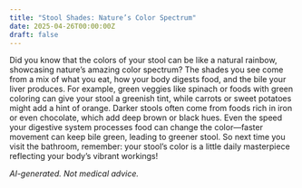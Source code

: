 ```yaml
---
title: "Stool Shades: Nature’s Color Spectrum"
date: 2025-04-26T00:00:00Z
draft: false
---
```


Did you know that the colors of your stool can be like a natural rainbow, showcasing nature’s amazing color spectrum? The shades you see come from a mix of what you eat, how your body digests food, and the bile your liver produces. For example, green veggies like spinach or foods with green coloring can give your stool a greenish tint, while carrots or sweet potatoes might add a hint of orange. Darker stools often come from foods rich in iron or even chocolate, which add deep brown or black hues. Even the speed your digestive system processes food can change the color—faster movement can keep bile green, leading to greener stool. So next time you visit the bathroom, remember: your stool’s color is a little daily masterpiece reflecting your body’s vibrant workings!

*AI-generated. Not medical advice.*
